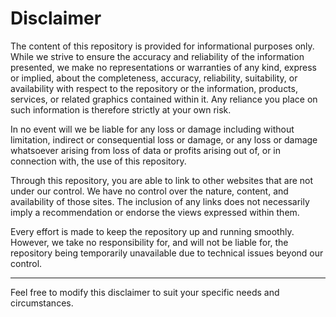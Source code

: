# Disclaimer

The content of this repository is provided for informational purposes only. While we strive to ensure the accuracy and reliability of the information presented, we make no representations or warranties of any kind, express or implied, about the completeness, accuracy, reliability, suitability, or availability with respect to the repository or the information, products, services, or related graphics contained within it. Any reliance you place on such information is therefore strictly at your own risk.

In no event will we be liable for any loss or damage including without limitation, indirect or consequential loss or damage, or any loss or damage whatsoever arising from loss of data or profits arising out of, or in connection with, the use of this repository.

Through this repository, you are able to link to other websites that are not under our control. We have no control over the nature, content, and availability of those sites. The inclusion of any links does not necessarily imply a recommendation or endorse the views expressed within them.

Every effort is made to keep the repository up and running smoothly. However, we take no responsibility for, and will not be liable for, the repository being temporarily unavailable due to technical issues beyond our control.

---

Feel free to modify this disclaimer to suit your specific needs and circumstances.
